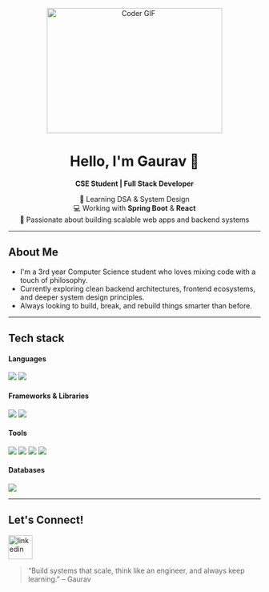 <p align="center">
  <img alt="Coder GIF" height=250 width=350 src="https://cdn.dribbble.com/users/730703/screenshots/6581243/avento.gif" />
</p>
<h1 align="center">Hello, I'm Gaurav 👋 </h1>
<p align="center">
  <b>CSE Student | Full Stack Developer </b>
</p>

<p align="center">
  🌱 Learning DSA & System Design<br/>
  💻 Working with <strong>Spring Boot</strong> & <strong>React</strong><br/>
  🚀 Passionate about building scalable web apps and backend systems
</p>


---

###  <h2 align="left">About Me</h2>
-  I'm a 3rd year Computer Science student who loves mixing code with a touch of philosophy.
-  Currently exploring clean backend architectures, frontend ecosystems, and deeper system design principles.
-  Always looking to build, break, and rebuild things smarter than before.

---

###  <h2 align="left">Tech stack</h2>

####  Languages
<a href="#"><img src="https://img.icons8.com/fluency/48/java-coffee-cup-logo.png" /></a>
<a href="#"><img src="https://img.icons8.com/fluency/48/javascript.png" /></a>

####  Frameworks & Libraries
<a href="https://spring.io/projects/spring-boot/"><img src="https://img.icons8.com/color/48/spring-logo.png" /></a>
<a href="https://react.dev/"><img src="https://img.icons8.com/color/48/react-native.png" /></a>

####  Tools
<a href="https://git-scm.com/"><img src="https://img.icons8.com/color/48/git.png" /></a>
<a href="https://www.postman.com/"><img src="https://img.icons8.com/external-tal-revivo-color-tal-revivo/48/external-postman-is-the-only-complete-api-development-environment-logo-color-tal-revivo.png" /></a>
<a href="https://code.visualstudio.com/"><img src="https://img.icons8.com/fluency/48/visual-studio-code-2019.png" /></a>
<a href="https://www.jetbrains.com/idea/"><img src="https://img.icons8.com/fluency/48/intellij-idea.png" /></a>

####  Databases
<a href="https://www.mysql.com/"><img src="https://img.icons8.com/color/48/mysql-logo.png" /></a>

---

###  <h2 align="left">Let's Connect!</h2>

<a href="https://www.linkedin.com/in/ngaurav113/" target="blank"><img width="48" height="48" src="https://img.icons8.com/fluency/48/linkedin.png" alt="linkedin"/></a>

> “Build systems that scale, think like an engineer, and always keep learning.” – Gaurav
